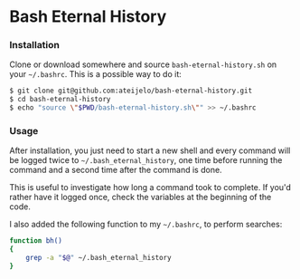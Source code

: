 # Bash Eternal History

### Installation

Clone or download somewhere and source `bash-eternal-history.sh` on your `~/.bashrc`.
This is a possible way to do it:

```bash
$ git clone git@github.com:ateijelo/bash-eternal-history.git
$ cd bash-eternal-history
$ echo "source \"$PWD/bash-eternal-history.sh\"" >> ~/.bashrc
```

### Usage

After installation, you just need to start a new shell and every command will be
logged twice to `~/.bash_eternal_history`, one time before running the command
and a second time after the command is done.

This is useful to investigate how long a command took to complete. If you'd rather
have it logged once, check the variables at the beginning of the code.

I also added the following function to my `~/.bashrc`, to perform searches:

```bash
function bh()
{
    grep -a "$@" ~/.bash_eternal_history
}
```
